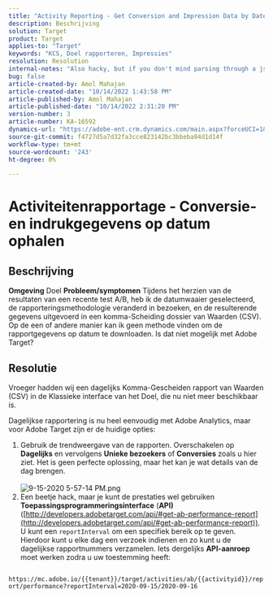 ```yaml
---
title: "Activity Reporting - Get Conversion and Impression Data by Date"
description: Beschrijving
solution: Target
product: Target
applies-to: "Target"
keywords: "KCS, Doel rapporteren, Impressies"
resolution: Resolution
internal-notes: "Also hacky, but if you don't mind parsing through a json file for the data, the UI makes a request to get that daily data when you load the trend report above you could grab. If you monitor the network calls it should be one with the file name of performance.at.json."
bug: false
article-created-by: Amol Mahajan
article-created-date: "10/14/2022 1:43:58 PM"
article-published-by: Amol Mahajan
article-published-date: "10/14/2022 2:31:20 PM"
version-number: 3
article-number: KA-16592
dynamics-url: "https://adobe-ent.crm.dynamics.com/main.aspx?forceUCI=1&pagetype=entityrecord&etn=knowledgearticle&id=0c11673f-c64b-ed11-bba2-002248086cae"
source-git-commit: f4727d5a7d32fa3cce823142bc3bbeba94d1d14f
workflow-type: tm+mt
source-wordcount: '243'
ht-degree: 0%

---
```


# Activiteitenrapportage - Conversie- en indrukgegevens op datum ophalen

## Beschrijving

<b>Omgeving</b>
Doel
<b>Probleem/symptomen</b>
Tijdens het herzien van de resultaten van een recente test A/B, heb ik de datumwaaier geselecteerd, de rapporteringsmethodologie veranderd in bezoeken, en de resulterende gegevens uitgevoerd in een komma-Scheiding dossier van Waarden (CSV). Op de een of andere manier kan ik geen methode vinden om de rapportgegevens op datum te downloaden. Is dat niet mogelijk met Adobe Target?




## Resolutie


Vroeger hadden wij een dagelijks Komma-Gescheiden rapport van Waarden (CSV) in de Klassieke interface van het Doel, die nu niet meer beschikbaar is.

Dagelijkse rapportering is nu heel eenvoudig met Adobe Analytics, maar voor Adobe Target zijn er de huidige opties:

1. Gebruik de trendweergave van de rapporten. Overschakelen op <b>Dagelijks</b> en vervolgens <b>Unieke bezoekers</b> of <b>Conversies</b> zoals u hier ziet. Het is geen perfecte oplossing, maar het kan je wat details van de dag brengen.<br>\
   ![9-15-2020 5-57-14 PM.png](https://experienceleaguecommunities.adobe.com/t5/image/serverpage/image-id/26856iB79D1F7E2EB217FD/image-size/medium?v=1.0&amp;amp;px=400)
2. Een beetje hack, maar je kunt de prestaties wel gebruiken <b>Toepassingsprogrammeringsinterface</b> (<b>API)</b> ([http://developers.adobetarget.com/api/#get-ab-performance-report](http://developers.adobetarget.com/api/#get-ab-performance-report)). U kunt een `reportInterval` om een specifiek bereik op te geven. Hierdoor kunt u elke dag een verzoek indienen en zo kunt u de dagelijkse rapportnummers verzamelen. Iets dergelijks <b>API-aanroep</b> moet werken zodra u uw toestemming heeft:


`      https://mc.adobe.io/{{tenant}}/target/activities/ab/{{activityid}}/report/performance?reportInterval=2020-09-15/2020-09-16`



